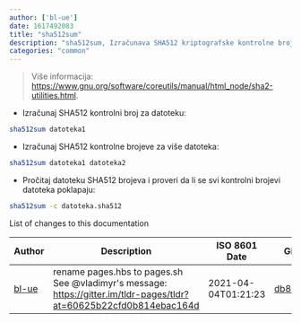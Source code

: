 ```yaml
---
author: ['bl-ue']
date: 1617492083
title: "sha512sum"
description: "sha512sum, Izračunava SHA512 kriptografske kontrolne brojeve."
categories: "common"
---
```

> Više informacija: <https://www.gnu.org/software/coreutils/manual/html_node/sha2-utilities.html>.

- Izračunaj SHA512 kontrolni broj za datoteku:

```bash
sha512sum datoteka1
```

- Izračunaj SHA512 kontrolne brojeve za više datoteka:

```bash
sha512sum datoteka1 datoteka2
```

- Pročitaj datoteku SHA512 brojeva i proveri da li se svi kontrolni brojevi datoteka poklapaju:

```bash
sha512sum -c datoteka.sha512
```
List of changes to this documentation


Author | Description | ISO 8601 Date | GitHub link
------|-----|-----|-----
[bl-ue](mailto:54780737+bl-ue@users.noreply.github.com) | rename pages.hbs to pages.sh See @vladimyr's message: https://gitter.im/tldr-pages/tldr?at=60625b22cfd0b814ebac164d | 2021-04-04T01:21:23 | [db8da892632b](https://github.com/tldr-pages/tldr/commit/db8da892632baaebb5f5d0cef2f1941f09d0466e)

